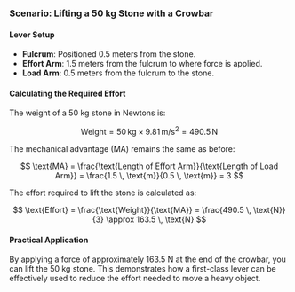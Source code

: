 ### Scenario: Lifting a 50 kg Stone with a Crowbar

#### Lever Setup

- **Fulcrum**: Positioned 0.5 meters from the stone.
- **Effort Arm**: 1.5 meters from the fulcrum to where force is applied.
- **Load Arm**: 0.5 meters from the fulcrum to the stone.

#### Calculating the Required Effort

The weight of a 50 kg stone in Newtons is:

$$
\text{Weight} = 50 \, \text{kg} \times 9.81 \, \text{m/s}^2 = 490.5 \, \text{N}
$$

The mechanical advantage (MA) remains the same as before:

$$
\text{MA} = \frac{\text{Length of Effort Arm}}{\text{Length of Load Arm}} = \frac{1.5 \, \text{m}}{0.5 \, \text{m}} = 3
$$

The effort required to lift the stone is calculated as:

$$
\text{Effort} = \frac{\text{Weight}}{\text{MA}} = \frac{490.5 \, \text{N}}{3} \approx 163.5 \, \text{N}
$$

#### Practical Application

By applying a force of approximately 163.5 N at the end of the crowbar, you can lift the 50 kg stone. This demonstrates how a first-class lever can be effectively used to reduce the effort needed to move a heavy object.
